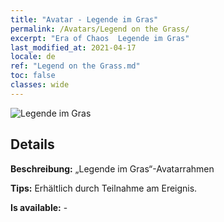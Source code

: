 ```yaml
---
title: "Avatar - Legende im Gras"
permalink: /Avatars/Legend on the Grass/
excerpt: "Era of Chaos  Legende im Gras"
last_modified_at: 2021-04-17
locale: de
ref: "Legend on the Grass.md"
toc: false
classes: wide
---
```

 ![Legende im Gras](/images/a/avatarFrame_64.png)

## Details

 **Beschreibung:** „Legende im Gras“-Avatarrahmen 

 **Tips:** Erhältlich durch Teilnahme am Ereignis. 

 **Is available:**  - 

